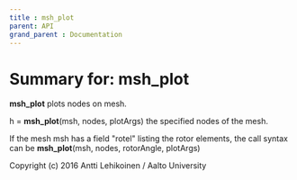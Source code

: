 ```yaml
---
title : msh_plot
parent: API
grand_parent : Documentation
---
```

# Summary for: **msh_plot**

**msh_plot** plots nodes on mesh.

h = **msh_plot**(msh, nodes, plotArgs) the specified nodes of the mesh.

If the mesh msh has a field "rotel" listing the rotor elements, the call
syntax can be **msh_plot**(msh, nodes, rotorAngle, plotArgs)

Copyright (c) 2016 Antti Lehikoinen / Aalto University

